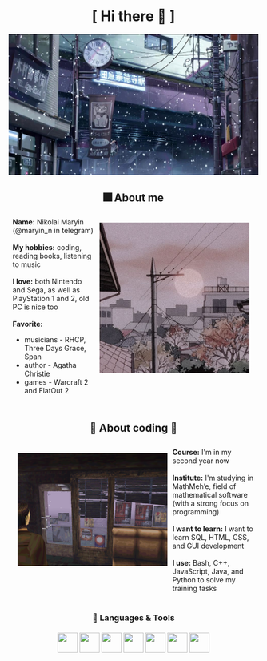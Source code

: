 <h1 align="center">[  Hi there 🐙 ]</h1>

<div style="text-align:center; margin-bottom:20px;">
    <img src="assets/snow.jpg" style="width:500px; max-width:100%;" alt="snow in japan">
</div>

<!-- About me -->
<h2 align="center"> 🎆 About me </h2>

<div style="overflow:auto; padding:10px; margin-bottom:30px;">
    <img src="assets/sun.jpg" style="float:right; width:300px; max-width:100%; margin:10px;" alt="sunset in fog">
    <div style="overflow:hidden;">
        <b>Name:</b> Nikolai Maryin (@maryin_n in telegram)<br><br>
        <b>My hobbies:</b> coding, reading books, listening to music<br><br>
        <b>I love:</b> both Nintendo and Sega, as well as PlayStation 1 and 2, old PC is nice too<br><br>
        <b>Favorite:</b>
        <ul>
            <li>musicians - RHCP, Three Days Grace, Span</li>
            <li>author - Agatha Christie</li>
            <li>games - Warcraft 2 and FlatOut 2</li>
        </ul>
    </div>
</div>

<!-- About coding -->
<h2 align="center">🦀 About coding 🦞</h2>

<div style="overflow:auto; padding:10px; margin-bottom:30px;">
    <img src="assets/sh.png" style="float:left; width:300px; max-width:100%; margin:10px;" alt="Silent Hill cafe">
    <div style="overflow:hidden;">
        <b>Course:</b> I'm in my second year now<br><br>
        <b>Institute:</b> I'm studying in MathMeh’e, field of mathematical software (with a strong focus on programming)<br><br>
        <b>I want to learn:</b> I want to learn SQL, HTML, CSS, and GUI development<br><br>
        <b>I use:</b> Bash, C++, JavaScript, Java, and Python to solve my training tasks
    </div>
</div>

<!-- Languages & Tools -->
<h3 align="center">🚀 Languages & Tools</h3>

<div style="text-align:center; margin-top:20px;">
  <!-- Languages -->
  <img src="https://cdn.jsdelivr.net/gh/devicons/devicon/icons/bash/bash-original.svg" width="40" height="40"/>
  <img src="https://cdn.jsdelivr.net/gh/devicons/devicon/icons/cplusplus/cplusplus-original.svg" width="40" height="40"/>
  <img src="https://cdn.jsdelivr.net/gh/devicons/devicon/icons/javascript/javascript-original.svg" width="40" height="40"/>
  <img src="https://cdn.jsdelivr.net/gh/devicons/devicon/icons/java/java-original.svg" width="40" height="40"/>
  <img src="https://cdn.jsdelivr.net/gh/devicons/devicon/icons/python/python-original.svg" width="40" height="40"/>

  <!-- IDEs -->
  <img src="https://cdn.jsdelivr.net/gh/devicons/devicon/icons/vscode/vscode-original.svg" width="40" height="40"/>
  <img src="https://cdn.jsdelivr.net/gh/devicons/devicon/icons/intellij/intellij-original.svg" width="40" height="40"/>
</div>
